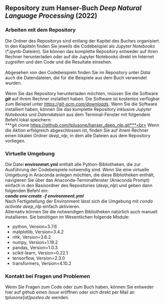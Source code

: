 ## Repository zum Hanser-Buch *Deep Natural Language Processing* (2022)
### Arbeiten mit dem Repository 
Die Ordner des Repositorys sind entlang der Kapitel des Buches organisiert. 
In den Kapiteln finden Sie jeweils die Codebeispiel als *Jupyter Notebooks* (\*.ipynb-Dateien). 
Sie können das komplette Repository entweder auf ihren Rechner herunterladen oder auf die Jupyter Notebooks direkt im Internet zugreifen 
und den Code und die Resultate einsehen.<br><br>
Abgesehen von den Codebeispieln finden Sie im Repository unter *Data* auch die Datendateien, die für die Beispiele aus dem Buch verwendet wurden.<br><br> 
Wenn Sie das Repository herunterladen möchten, müssen Sie die Software ***git*** auf ihrem Rechner installiert haben. Die Software ist kostenlos verfügbar
zum Beispiel unter *https://git-scm.com/downloads*. Wenn Sie die Software installiert haben, können Sie das komplette Repository inklusive *Jupyter Notebooks* und *Datendateien*
aus dem Terminal-Fenster mit folgendem Befehl lokal speichern:<br>
***git clone https://github.com/tplusone/hanser_deep_nlp.git***<br>
Wenn die Aktion erfolgreich abgeschlossen ist, finden Sie auf ihrem Rechner einen lokalen Ordner *deep_nlp*, in dem alle Dateien aus dem Repository vorliegen.
<br>
### Virtuelle Umgebung
Die Datei **environmet.yml** enthält alle Python-Bibliotheken, die zur Ausführung der Codebeispiele notwendig sind. 
Wenn Sie eine virtuelle Umgebung in Anaconda anlegen möchten, die diese Bibliotheken enthält, navigieren Sie über das Anaconda-Terminalfenster
(Anaconda Prompt) einfach in den Basisordner des Repositories (*deep_nlp*) und geben dann folgenden Befehl ein:<br>
***conda env create -f environment.yml*** <br>
Nach Fertigstellung der Environment lässt sich die Umgebung mit *conda activate deep_nlp* einfach aktivieren.<br>
Alternativ können Sie die notwendigen Bibliotheken natürlich auch manuell installieren. Sie benötigen im Wesentlichen folgende Module:<br>
- python, Version=3.7.6
- matplotlib, Version=3.4.2
- nltk, Version=3.6.2
- numpy, Version=1.19.2
- pandas, Version=1.0.3
- scikit-learn, Version=0.22.1
- tensorflow, Version=2.3.0
- transformers, Version=4.10.2

### Kontakt bei Fragen und Problemen
Wenn Sie Fragen zum Code oder zum Buch haben, können Sie entweder hier auf *github* einen *Issue* eröffnen oder sich direkt per Mail
an *tplusone[at]posteo.de* wenden.
